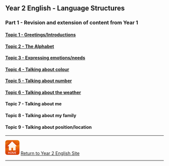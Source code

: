 ## Year 2 English - Language Structures

### Part 1 - Revision and extension of content from Year 1

#### [Topic 1 - Greetings/Introductions](https://tangerina-pt.github.io/English/Greetings_B)

#### [Topic 2 - The Alphabet](https://tangerina-pt.github.io/English/Alphabet_B)

#### [Topic 3 - Expressing emotions/needs](https://tangerina-pt.github.io/English/Feelings_B)

#### [Topic 4 - Talking about colour](https://tangerina-pt.github.io/English/Colours_B)

#### [Topic 5 - Talking about number](https://tangerina-pt.github.io/English/Number_B)

#### [Topic 6 - Talking about the weather](https://tangerina-pt.github.io/English/Weather_B)

#### Topic 7 - Talking about me
<!--#### [Topic 7 - Talking about me](https://tangerina-pt.github.io/English/Body_Parts_B)-->

#### Topic 8 - Talking about my family
<!--#### [Topic 8 - Talking about my family](https://tangerina-pt.github.io/English/Family_B)-->

#### Topic 9 - Talking about position/location
<!--#### [Topic 9 - Talking about position/location](https://tangerina-pt.github.io/English/Prepositions_B)-->

***
[![home](/images/home.PNG)](https://tangerina-pt.github.io/English/Year2) [Return to Year 2 English Site](https://tangerina-pt.github.io/English/Year2)

***
